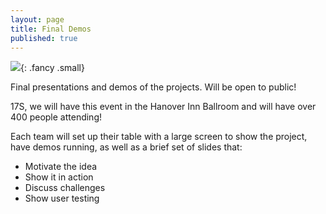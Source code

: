 ```yaml
---
layout: page
title: Final Demos
published: true
---
```




![](http://i.giphy.com/p9O75RBS946He.gif){: .fancy .small}


Final presentations and demos of the projects. Will be open to public!

17S, we will have this event in the Hanover Inn Ballroom and will have over 400 people attending!

Each team will set up their table with a large screen to show the project, have demos running, as well as a brief set of slides that:

* Motivate the idea
* Show it in action
* Discuss challenges
* Show user testing
